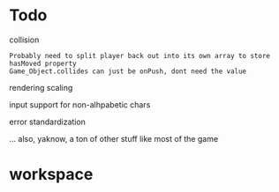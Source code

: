 
# Todo


collision

	Probably need to split player back out into its own array to store hasMoved property
	Game_Object.collides can just be onPush, dont need the value

rendering scaling

input support for non-alhpabetic chars

error standardization

... also, yaknow, a ton of other stuff like most of the game 




# workspace

